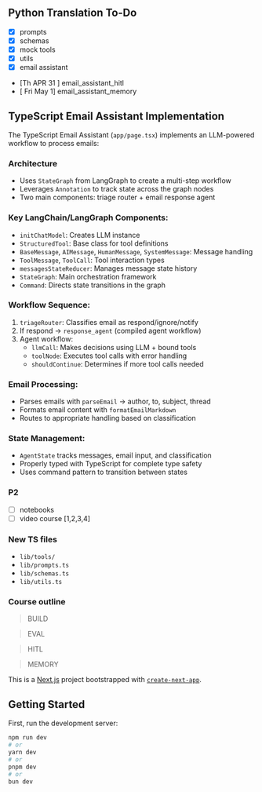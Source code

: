 ## Python Translation To-Do
- [x] prompts 
- [x] schemas  
- [x] mock tools 
- [x] utils 
- [x] email assistant 
- [Th APR 31 ] email_assistant_hitl
- [ Fri May 1] email_assistant_memory

## TypeScript Email Assistant Implementation

The TypeScript Email Assistant (`app/page.tsx`) implements an LLM-powered workflow to process emails:

### Architecture
- Uses `StateGraph` from LangGraph to create a multi-step workflow
- Leverages `Annotation` to track state across the graph nodes
- Two main components: triage router + email response agent

### Key LangChain/LangGraph Components:
- `initChatModel`: Creates LLM instance
- `StructuredTool`: Base class for tool definitions
- `BaseMessage`, `AIMessage`, `HumanMessage`, `SystemMessage`: Message handling
- `ToolMessage`, `ToolCall`: Tool interaction types
- `messagesStateReducer`: Manages message state history
- `StateGraph`: Main orchestration framework
- `Command`: Directs state transitions in the graph

### Workflow Sequence:
1. `triageRouter`: Classifies email as respond/ignore/notify
2. If respond → `response_agent` (compiled agent workflow)
3. Agent workflow:
   - `llmCall`: Makes decisions using LLM + bound tools
   - `toolNode`: Executes tool calls with error handling
   - `shouldContinue`: Determines if more tool calls needed

### Email Processing:
- Parses emails with `parseEmail` → author, to, subject, thread
- Formats email content with `formatEmailMarkdown`
- Routes to appropriate handling based on classification

### State Management:
- `AgentState` tracks messages, email input, and classification
- Properly typed with TypeScript for complete type safety
- Uses command pattern to transition between states

### P2 
- [ ] notebooks 
- [ ] video course [1,2,3,4]

### New TS files
- `lib/tools/`
- `lib/prompts.ts`
- `lib/schemas.ts`
- `lib/utils.ts`

### Course outline 
> BUILD

> EVAL

> HITL

> MEMORY

This is a [Next.js](https://nextjs.org) project bootstrapped with [`create-next-app`](https://nextjs.org/docs/app/api-reference/cli/create-next-app).

## Getting Started

First, run the development server:

```bash
npm run dev
# or
yarn dev
# or
pnpm dev
# or
bun dev
```




